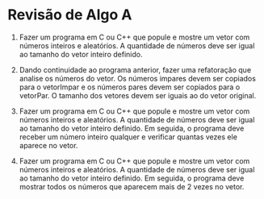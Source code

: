 # Revisão de Algo A

1) Fazer um programa em C ou C++ que popule e mostre um vetor com números inteiros e aleatórios. A quantidade de números deve ser igual ao tamanho do vetor inteiro definido.

2) Dando continuidade ao programa anterior, fazer uma refatoração que analise os números do vetor. Os números impares devem ser copiados para o vetorImpar e os números pares devem ser copiados para o vetorPar. O tamanho dos vetores devem ser iguais ao do vetor original.

3) Fazer um programa em C ou C++ que popule e mostre um vetor com números inteiros e aleatórios. A quantidade de números deve ser igual ao tamanho do vetor inteiro definido. Em seguida, o programa deve receber um número inteiro qualquer e verificar quantas vezes ele aparece no vetor.

4) Fazer um programa em C ou C++ que popule e mostre um vetor com números inteiros e aleatórios. A quantidade de números deve ser igual ao tamanho do vetor inteiro definido. Em seguida, o programa deve mostrar todos os números que aparecem mais de 2 vezes no vetor.